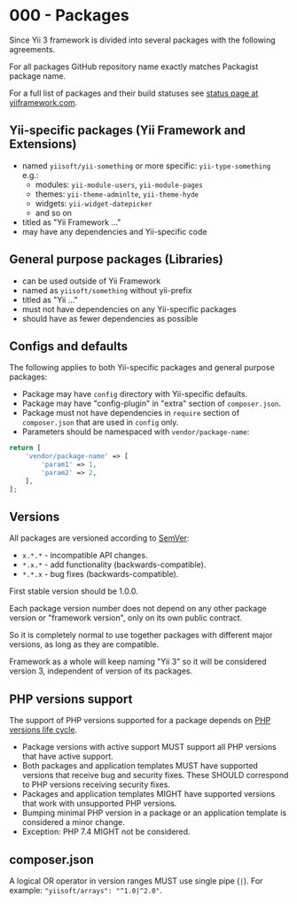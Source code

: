# 000 - Packages

Since Yii 3 framework is divided into several packages with the following agreements.

For all packages GitHub repository name exactly matches Packagist package name.

For a full list of packages and their build statuses see [status page at yiiframework.com](https://www.yiiframework.com/status/3.0).

## Yii-specific packages (Yii Framework and Extensions)
    
- named `yiisoft/yii-something` or more specific: `yii-type-something` e.g.:
    - modules: `yii-module-users`, `yii-module-pages`
    - themes: `yii-theme-adminlte`, `yii-theme-hyde`
    - widgets: `yii-widget-datepicker`
    - and so on
- titled as "Yii Framework ..."
- may have any dependencies and Yii-specific code

## General purpose packages (Libraries)
  
- can be used outside of Yii Framework
- named as `yiisoft/something` without yii-prefix
- titled as "Yii ..."
- must not have dependencies on any Yii-specific packages
- should have as fewer dependencies as possible

## Configs and defaults

The following applies to both Yii-specific packages and general purpose packages:

- Package may have `config` directory with Yii-specific defaults.
- Package may have "config-plugin" in "extra" section of `composer.json`.  
- Package must not have dependencies in `require` section of `composer.json` that are used in `config` only.
- Parameters should be namespaced with `vendor/package-name`:

```php
return [
    'vendor/package-name' => [
        'param1' => 1,
        'param2' => 2,
    ],
];
```
  
## Versions

All packages are versioned according to [SemVer](https://semver.org/):

- `x.*.*` - incompatible API changes.
- `*.x.*` - add functionality (backwards-compatible).
- `*.*.x` - bug fixes (backwards-compatible).

First stable version should be 1.0.0.

Each package version number does not depend on any other package version or "framework version", only on its own public contract. 

So it is completely normal to use together packages with different major versions, as long as they are compatible.

Framework as a whole will keep naming "Yii 3" so it will be considered version 3, independent of version of its packages.

## PHP versions support

The support of PHP versions supported for a package depends on
[PHP versions life cycle](https://www.php.net/supported-versions.php).

- Package versions with active support MUST support all PHP versions that have active support.
- Both packages and application templates MUST have supported versions that receive bug and security fixes.
  These SHOULD correspond to PHP versions receiving security fixes.
- Packages and application templates MIGHT have supported versions that work with unsupported PHP versions.
- Bumping minimal PHP version in a package or an application template is considered a minor change.
- Exception: PHP 7.4 MIGHT not be considered.

## composer.json

A logical OR operator in version ranges MUST use single pipe (`|`). For example: `"yiisoft/arrays": "^1.0|^2.0"`.   
